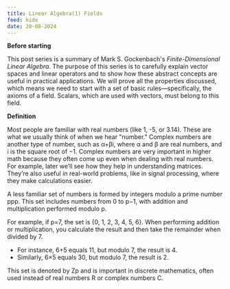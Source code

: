 ```yaml
---
title: Linear Algebra(1) Fields
feed: hide
date: 20-08-2024
---
```

**Before starting**

This post series is a summary of Mark S. Gockenbach's _Finite-Dimensional Linear Algebra_. The purpose of this series is to carefully explain vector spaces and linear operators and to show how these abstract concepts are useful in practical applications. We will prove all the properties discussed, which means we need to start with a set of basic rules—specifically, the axioms of a field. Scalars, which are used with vectors, must belong to this field.


**Definition**

Most people are familiar with real numbers (like 1, -5, or 3.14). These are what we usually think of when we hear "number." Complex numbers are another type of number, such as α+βi, where α and β are real numbers, and i is the square root of −1. Complex numbers are very important in higher math because they often come up even when dealing with real numbers. For example, later we’ll see how they help in understanding matrices. They’re also useful in real-world problems, like in signal processing, where they make calculations easier.

A less familiar set of numbers is formed by integers modulo a prime number ppp. This set includes numbers from 0 to p−1, with addition and multiplication performed modulo p.

For example, if p=7, the set is {0, 1, 2, 3, 4, 5, 6}. When performing addition or multiplication, you calculate the result and then take the remainder when divided by 7.

- For instance, 6+5 equals 11, but modulo 7, the result is 4.
- Similarly, 6×5 equals 30, but modulo 7, the result is 2.

This set is denoted by Zp​ and is important in discrete mathematics, often used instead of real numbers R or complex numbers C.